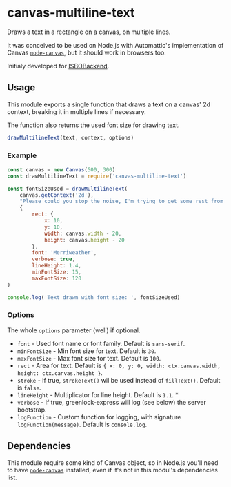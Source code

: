 # canvas-multiline-text

Draws a text in a rectangle on a canvas, on multiple lines.

It was conceived to be used on Node.js with Automattic's implementation of Canvas [`node-canvas`](https://github.com/Automattic/node-canvas), but it should work in browsers too.

Initialy developed for [ISBOBackend](https://gitlab.com/davideblasutto/ISBOBackend/).

## Usage
This module exports a single function that draws a text on a canvas' 2d context, breaking it in multiple lines if necessary.

The function also returns the used font size for drawing text.

```javascript
drawMultilineText(text, context, options)
```

### Example
```javascript
const canvas = new Canvas(500, 300)
const drawMultilineText = require('canvas-multiline-text')

const fontSizeUsed = drawMultilineText(
	canvas.getContext('2d'),
	"Please could you stop the noise, I'm trying to get some rest from all the unborn chicken voices in my head. What's that? What's that?",
	{
		rect: {
			x: 10,
			y: 10,
			width: canvas.width - 20,
			height: canvas.height - 20
		},
		font: 'Merriweather',
		verbose: true,
		lineHeight: 1.4,
		minFontSize: 15,
		maxFontSize: 120
)

console.log('Text drawn with font size: ', fontSizeUsed)
```

### Options
The whole `options` parameter (well) if optional.
 * `font` - Used font name or font family. Default is `sans-serif`.
 * `minFontSize` - Min font size for text. Default is `30`.
 * `maxFontSize` - Max font size for text. Default is `100`.
 * `rect` - Area for text. Default is `{ x: 0, y: 0, width: ctx.canvas.width, height: ctx.canvas.height }`.
 * `stroke` - If true, `strokeText()` wil be used instead of `fillText()`. Default is `false`.
 * `lineHeight` - Multiplicator for line height. Default is `1.1`. *
 * `verbose` - If true, greenlock-express will log (see below) the server bootstrap.
 * `logFunction` - Custom function for logging, with signature `logFunction(message)`. Default is `console.log`.

## Dependencies
This module require some kind of Canvas object, so in Node.js you'll need to have [`node-canvas`](https://github.com/Automattic/node-canvas) installed, even if it's not in this modul's dependencies list.
